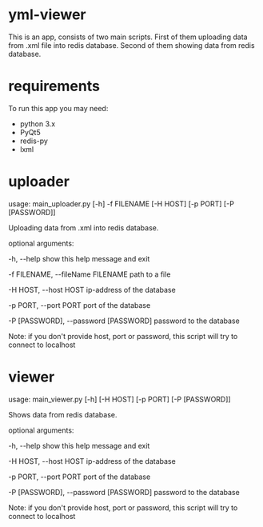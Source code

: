 # yml-viewer

This is an app, consists of two main scripts. 
First of them uploading data from .xml file into redis database.
Second of them showing data from redis database.

# requirements
To run this app you may need:
 - python 3.x
 - PyQt5
 - redis-py
 - lxml

# uploader

usage: main_uploader.py [-h] -f FILENAME [-H HOST] [-p PORT] [-P [PASSWORD]]

Uploading data from .xml into redis database.

optional arguments:

  -h, --help            show this help message and exit
  
  -f FILENAME, --fileName FILENAME path to a file
  
  -H HOST, --host HOST  ip-address of the database
  
  -p PORT, --port PORT  port of the database
  
  -P [PASSWORD], --password [PASSWORD] password to the database
 
 Note: if you don't provide host, port or password, this script will try to connect to localhost
 
 # viewer
 
 usage: main_viewer.py [-h] [-H HOST] [-p PORT] [-P [PASSWORD]]

Shows data from redis database.

optional arguments:

  -h, --help            show this help message and exit
  
  -H HOST, --host HOST  ip-address of the database
  
  -p PORT, --port PORT  port of the database
  
  -P [PASSWORD], --password [PASSWORD] password to the database
  
Note: if you don't provide host, port or password, this script will try to connect to localhost
 
